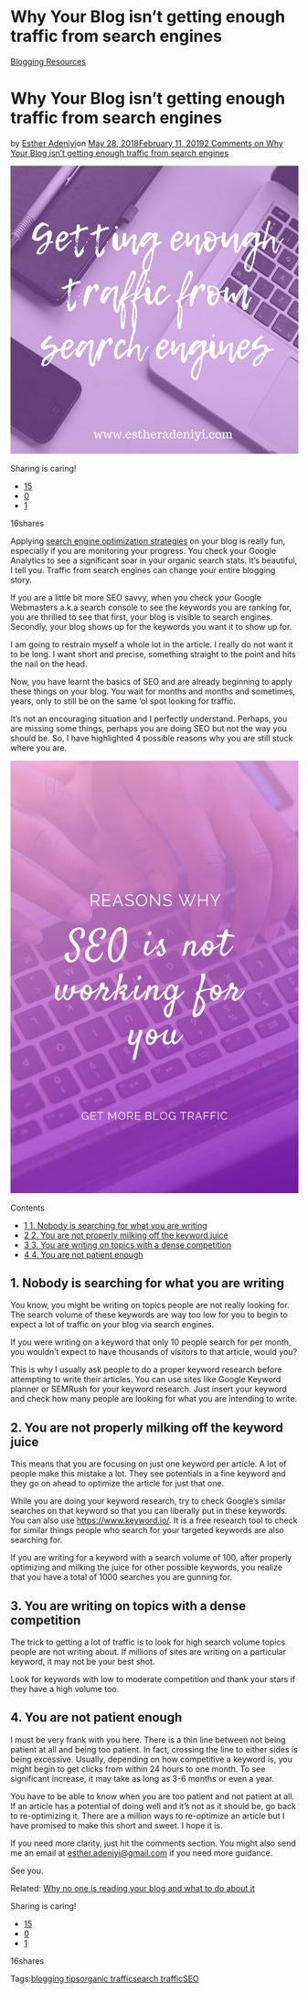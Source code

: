 # Why Your Blog isn’t getting enough traffic from search engines

[Blogging Resources](https://estheradeniyi.com/category/blogging-resources/)
# Why Your Blog isn&#x2019;t getting enough traffic from search engines

by [Esther Adeniyi](https://estheradeniyi.com/author/esther-adeniyi/)on [May 28, 2018February 11, 2019](https://estheradeniyi.com/traffic-from-search-engines/)[2 Comments on Why Your Blog isn&#x2019;t getting enough traffic from search engines](https://estheradeniyi.com/traffic-from-search-engines/#comments)

![](images\Traffic-from-search-engines.png)

Sharing is caring!

- [15](https://www.facebook.com/sharer/sharer.php?u=https%3A%2F%2Festheradeniyi.com%2Ftraffic-from-search-engines%2F&amp;t=Why%20Your%20Blog%20isn%27t%20getting%20enough%20traffic%20from%20search%20engines)
- [0](https://twitter.com/intent/tweet?text=Why%20Your%20Blog%20isn%27t%20getting%20enough%20traffic%20from%20search%20engines&amp;url=https%3A%2F%2Festheradeniyi.com%2Ftraffic-from-search-engines%2F)
- [1](#)

16shares

Applying [search engine optimization strategies](https://estheradeniyi.com/best-seo-tips-for-bloggers/) on your blog is really fun, especially if you are monitoring your progress. You check your Google Analytics to see a significant soar in your organic search stats. It&#x2019;s beautiful, I tell you. Traffic from search engines can change your entire blogging story.

If you are a little bit more SEO savvy, when you check your Google Webmasters a.k.a search console to see the keywords you are ranking for, you are thrilled to see that first, your blog is visible to search engines. Secondly, your blog shows up for the keywords you want it to show up for.

I am going to restrain myself a whole lot in the article. I really do not want it to be long. I want short and precise, something straight to the point and hits the nail on the head.

Now, you have learnt the basics of SEO and are already beginning to apply these things on your blog. You wait for months and months and sometimes, years, only to still be on the same &#x2018;ol spot looking for traffic.

It&#x2019;s not an encouraging situation and I perfectly understand. Perhaps, you are missing some things, perhaps you are doing SEO but not the way you should be. So, I have highlighted 4 possible reasons why you are still stuck where you are.

![WHY SEO IS NOT WORKING FOR YOU](images\WHY-SEO-IS-NOT-WORKING-FOR-YOU.png)

Contents

- [1 1. Nobody is searching for what you are writing](#1_Nobody_is_searching_for_what_you_are_writing)
- [2 2. You are not properly milking off the keyword juice](#2_You_are_not_properly_milking_off_the_keyword_juice)
- [3 3. You are writing on topics with a dense competition](#3_You_are_writing_on_topics_with_a_dense_competition)
- [4 4. You are not patient enough](#4_You_are_not_patient_enough)

## 1. Nobody is searching for what you are writing

You know, you might be writing on topics people are not really looking for. The search volume of these keywords are way too low for you to begin to expect a lot of traffic on your blog via search engines.

If you were writing on a keyword that only 10 people search for per month, you wouldn&#x2019;t expect to have thousands of visitors to that article, would you?

This is why I usually ask people to do a proper keyword research before attempting to write their articles. You can use sites like Google Keyword planner or SEMRush for your keyword research. Just insert your keyword and check how many people are looking for what you are intending to write.

## 2. You are not properly milking off the keyword juice

This means that you are focusing on just one keyword per article. A lot of people make this mistake a lot. They see potentials in a fine keyword and they go on ahead to optimize the article for just that one.

While you are doing your keyword research, try to check Google&#x2019;s similar searches on that keyword so that you can liberally put in these keywords. You can also use https://www.keyword.io/. It is a free research tool to check for similar things people who search for your targeted keywords are also searching for.

If you are writing for a keyword with a search volume of 100, after properly optimizing and milking the juice for other possible keywords, you realize that you have a total of 1000 searches you are gunning for.

## 3. You are writing on topics with a dense competition

The trick to getting a lot of traffic is to look for high search volume topics people are not writing about. If millions of sites are writing on a particular keyword, it may not be your best shot.

Look for keywords with low to moderate competition and thank your stars if they have a high volume too.

## 4. You are not patient enough

I must be very frank with you here. There is a thin line between not being patient at all and being too patient. In fact, crossing the line to either sides is being excessive. Usually, depending on how competitive a keyword is, you might begin to get clicks from within 24 hours to one month. To see significant increase, it may take as long as 3-6 months or even a year.

You have to be able to know when you are too patient and not patient at all. If an article has a potential of doing well and it&#x2019;s not as it should be, go back to re-optimizing it. There are a million ways to re-optimize an article but I have promised to make this short and sweet. I hope it is.

If you need more clarity, just hit the comments section. You might also send me an email at esther.adeniyi@gmail.com if you need more guidance.

See you.

Related: [Why no one is reading your blog and what to do about it](https://estheradeniyi.com/why-no-one-is-reading-your-blog-wha/)

Sharing is caring!

- [15](https://www.facebook.com/sharer/sharer.php?u=https%3A%2F%2Festheradeniyi.com%2Ftraffic-from-search-engines%2F&amp;t=Why%20Your%20Blog%20isn%27t%20getting%20enough%20traffic%20from%20search%20engines)
- [0](https://twitter.com/intent/tweet?text=Why%20Your%20Blog%20isn%27t%20getting%20enough%20traffic%20from%20search%20engines&amp;url=https%3A%2F%2Festheradeniyi.com%2Ftraffic-from-search-engines%2F)
- [1](#)

16shares

Tags:[blogging tips](https://estheradeniyi.com/tag/blogging-tips/)[organic traffic](https://estheradeniyi.com/tag/organic-traffic/)[search traffic](https://estheradeniyi.com/tag/search-traffic/)[SEO](https://estheradeniyi.com/tag/seo/)